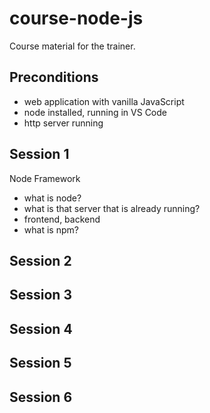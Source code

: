 # course-node-js

Course material for the trainer.


## Preconditions

- web application with vanilla JavaScript
- node installed, running in VS Code
- http server running


## Session 1

Node Framework
- what is node?
- what is that server that is already running?
- frontend, backend
- what is npm?



## Session 2



## Session 3



## Session 4



## Session 5



## Session 6




